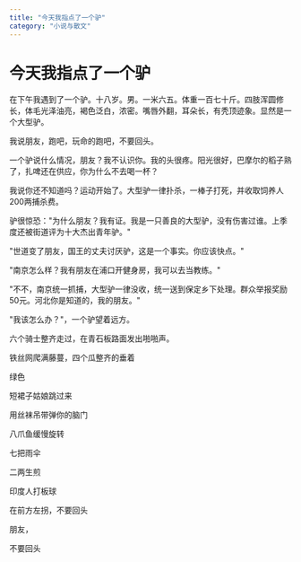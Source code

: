 ```yaml
---
title: "今天我指点了一个驴"
category: "小说与散文"
---
```

# 今天我指点了一个驴

在下午我遇到了一个驴。十八岁。男。一米六五。体重一百七十斤。四肢浑圆修长，体毛光泽油亮，褐色泛白，浓密。嘴唇外翻，耳朵长，有秃顶迹象。显然是一个大型驴。

我说朋友，跑吧，玩命的跑吧，不要回头。

一个驴说什么情况，朋友？我不认识你。我的头很疼。阳光很好，巴摩尔的稻子熟了，扎啤还在供应，你为什么不去喝一杯？

我说你还不知道吗？运动开始了。大型驴一律扑杀，一棒子打死，并收取饲养人200两捕杀费。

驴很惊恐："为什么朋友？我有证。我是一只善良的大型驴，没有伤害过谁。上季度还被街道评为十大杰出青年驴。"

"世道变了朋友，国王的丈夫讨厌驴，这是一个事实。你应该快点。"

"南京怎么样？我有朋友在浦口开健身房，我可以去当教练。"

"不不，南京统一抓捕，大型驴一律没收，统一送到保定乡下处理。群众举报奖励50元。河北你是知道的，我的朋友。"

"我该怎么办？"，一个驴望着远方。

六个骑士整齐走过，在青石板路面发出啪啪声。

铁丝网爬满藤蔓，四个瓜整齐的垂着

绿色

短裙子姑娘跳过来

用丝袜吊带弹你的脑门

八爪鱼缓慢旋转

七把雨伞

二两生煎

印度人打板球

在前方左拐，不要回头

朋友，

不要回头

